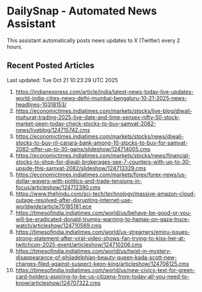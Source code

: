 # DailySnap - Automated News Assistant

This assistant automatically posts news updates to X (Twitter) every 2 hours.

## Recent Posted Articles

Last updated: Tue Oct 21 10:23:29 UTC 2025

1. https://indianexpress.com/article/india/latest-news-today-live-updates-world-india-cities-news-delhi-mumbai-bengaluru-10-21-2025-news-headlines-10318153/
2. https://economictimes.indiatimes.com/markets/stocks/live-blog/diwali-muhurat-trading-2025-live-date-and-time-sensex-nifty-50-stock-market-open-today-check-stocks-to-buy-samvat-2082-news/liveblog/124715742.cms
3. https://economictimes.indiatimes.com/markets/stocks/news/diwali-stocks-to-buy-ril-canara-bank-among-10-stocks-to-buy-for-samvat-2082-offer-up-to-30-gains/slideshow/124714005.cms
4. https://economictimes.indiatimes.com/markets/stocks/news/financial-stocks-to-shop-for-diwali-brokerages-see-7-counters-with-up-to-30-upside-this-samvat-2082/slideshow/124713329.cms
5. https://economictimes.indiatimes.com/markets/forex/forex-news/us-dollar-wavers-with-politics-and-trade-tensions-in-focus/articleshow/124712390.cms
6. https://www.thehindu.com/sci-tech/technology/massive-amazon-cloud-outage-resolved-after-disrupting-internet-use-worldwide/article70185181.ece
7. https://timesofindia.indiatimes.com/world/us/behave-be-good-or-you-will-be-eradicated-donald-trumps-warning-to-hamas-on-gaza-truce-watch/articleshow/124710569.cms
8. https://timesofindia.indiatimes.com/world/us-streamers/emiru-issues-strong-statement-after-viral-video-shows-fan-trying-to-kiss-her-at-twitchcon-2025-event/articleshow/124710206.cms
9. https://timesofindia.indiatimes.com/world/us/twist-in-mystery-disappearance-of-philadelphian-beauty-queen-kada-scott-new-charges-filed-against-suspect-keon-king/articleshow/124708125.cms
10. https://timesofindia.indiatimes.com/world/us/new-civics-test-for-green-card-holders-aspiring-to-be-us-citizens-from-today-all-you-need-to-know/articleshow/124707322.cms
